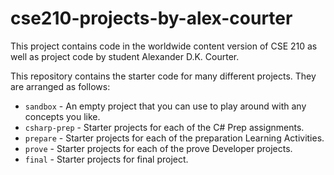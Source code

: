 # cse210-projects-by-alex-courter
This project contains code in the worldwide content version of CSE 210 as well as project code by student Alexander D.K. Courter.

This repository contains the starter code for many different projects. They are arranged as follows:

* `sandbox` - An empty project that you can use to play around with any concepts you like.
* `csharp-prep` - Starter projects for each of the C# Prep assignments.
* `prepare` - Starter projects for each of the preparation Learning Activities.
* `prove` - Starter projects for each of the prove Developer projects.
* `final` - Starter projects for final project.
